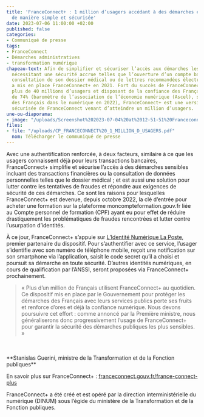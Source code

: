 ```yaml
---
title: 'FranceConnect+ : 1 million d’usagers accédant à des démarches en ligne sensibles
  de manière simple et sécurisée'
date: 2023-07-06 11:00:00 +02:00
published: false
categories:
- Communiqué de presse
tags:
- FranceConnect
- Démarches administratives
- transformation numérique
chapeau-text: Afin de simplifier et sécuriser l’accès aux démarches les plus sensibles
  nécessitant une sécurité accrue telles que l’ouverture d’un compte bancaire, la
  consultation de son dossier médical ou de lettres recommandées électroniques, l’État
  a mis en place FranceConnect+ en 2021. Fort du succès de FranceConnect utilisé par
  plus de 40 millions d’usagers et disposant de la confiance des Français à hauteur
  de 74% (baromètre de l’association de l’économie numérique (Ascel), sur la confiance
  des Français dans le numérique en 2022), FranceConnect+ est une version encore plus
  sécurisée de FranceConnect venant d’atteindre un million d’usagers.
une-ou-diaporama:
- image: "/uploads/Screenshot%202023-07-04%20at%2012-51-51%20Franceconnect%20-%20Acc%C3%A9dez%20simplement%20aux%20services%20publics.png"
files:
- file: "/uploads/CP_FRANCECONNECT%20_1_MILLION_D_USAGERS.pdf"
  nom: Télécharger le communiqué de presse
---
```


Avec une authentification renforcée, à deux facteurs, similaire à ce que les usagers connaissent déjà pour leurs transactions bancaires, FranceConnect+ simplifie et sécurise l’accès à des démarches sensibles incluant des transactions financières ou la consultation de données personnelles telles que le dossier médical ; et est aussi une solution pour lutter contre les tentatives de fraudes et répondre aux exigences de sécurité de ces démarches. Ce sont les raisons pour lesquelles FranceConnect+ est devenue, depuis octobre 2022, la clé d’entrée pour acheter une formation sur la plateforme moncompteformation.gouv.fr liée au Compte personnel de formation (CPF) ayant eu pour effet de réduire drastiquement les problématiques de fraudes rencontrées et lutter contre l’usurpation d’identités. 

À ce jour, FranceConnect+ s’appuie sur [L’Identité Numérique La Poste](https://lidentitenumerique.laposte.fr/), premier partenaire du dispositif. Pour s’authentifier avec ce service, l’usager s’identifie avec son numéro de téléphone mobile, reçoit une notification sur son smartphone via l’application, saisit le code secret qu’il a choisi et poursuit sa démarche en toute sécurité. D’autres identités numériques, en cours de qualification par l’ANSSI, seront proposées via FranceConnect+ prochainement.

> « Plus d’un million de Français utilisent FranceConnect+ au quotidien. Ce dispositif mis en place par le Gouvernement pour protéger les démarches des Français avec leurs services publics porte ses fruits et renforce d’ores et déjà la confiance numérique. Nous devons poursuivre cet effort : comme annoncé par la Première ministre, nous généraliserons donc progressivement l’usage de FranceConnect+ pour garantir la sécurité des démarches publiques les plus sensibles. »
<br>
<br>**Stanislas Guerini, ministre de la Transformation et de la Fonction publiques**

En savoir plus sur FranceConnect+ : [franceconnect.gouv.fr/france-connect-plus ](https://franceconnect.gouv.fr/france-connect-plus) 

FranceConnect+ a été créé et est opéré par la direction interministérielle du numérique (DINUM) sous l’égide du ministère de la Transformation et de la Fonction publiques. 

